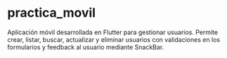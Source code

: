
# practica_movil
Aplicación móvil desarrollada en Flutter para gestionar usuarios. Permite crear, listar, buscar, actualizar y eliminar usuarios con validaciones en los formularios y feedback al usuario mediante SnackBar.




